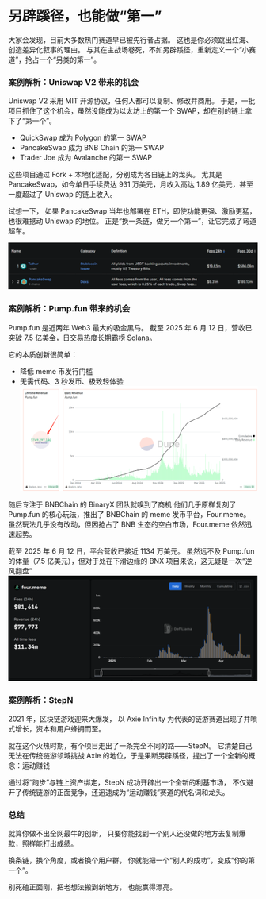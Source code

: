 
 # 另辟蹊径，也能做“第一”

大家会发现，目前大多数热门赛道早已被先行者占据。
这也是你必须跳出红海、创造差异化叙事的理由。
与其在主战场卷死，不如另辟蹊径，重新定义一个“小赛道”，抢占一个“另类的第一”。

### 案例解析：Uniswap V2 带来的机会

Uniswap V2 采用 MIT 开源协议，任何人都可以复制、修改并商用。
于是，一批项目抓住了这个机会，虽然没能成为以太坊上的第一个 SWAP，却在别的链上拿下了“第一个”。

+ QuickSwap 成为 Polygon 的第一 SWAP
+ PancakeSwap 成为 BNB Chain 的第一 SWAP
+ Trader Joe 成为 Avalanche 的第一 SWAP

这些项目通过 Fork + 本地化适配，分别成为各自链上的龙头。
尤其是 PancakeSwap，如今单日手续费达 931 万美元，月收入高达 1.89 亿美元，甚至一度超过了 Uniswap 的链上收入。

试想一下，
如果 PancakeSwap 当年也部署在 ETH，即使功能更强、激励更猛，也很难撼动 Uniswap 的地位。
正是“换一条链，做另一个第一”，让它完成了弯道超车。

![](../img/img03.png)

### 案例解析：Pump.fun 带来的机会

Pump.fun 是近两年 Web3 最大的吸金黑马。
截至 2025 年 6 月 12 日，营收已突破 7.5 亿美金，日交易热度长期霸榜 Solana。

它的本质创新很简单：
+ 降低 meme 币发行门槛
+ 无需代码、3 秒发币、极致轻体验
![](../img/img04.png)

随后专注于 BNBChain 的 BinaryX 团队就嗅到了商机
他们几乎原样复刻了 Pump.fun 的核心玩法，推出了 BNBChain 的 meme 发币平台，Four.meme。
虽然玩法几乎没有改动，但因抢占了 BNB 生态的空白市场，Four.meme 依然迅速起势。

截至 2025 年 6 月 12 日，平台营收已接近 1134 万美元。
虽然远不及 Pump.fun 的体量（7.5 亿美元），但对于处在下滑边缘的 BNX 项目来说，这无疑是一次“逆风翻盘”
![](../img/img05.png)

### 案例解析：StepN

2021 年，区块链游戏迎来大爆发，
以 Axie Infinity 为代表的链游赛道出现了井喷式增长，资本和用户蜂拥而至。

就在这个火热时期，有个项目走出了一条完全不同的路——StepN。
它清楚自己无法在传统链游领域挑战 Axie 的地位，于是果断另辟蹊径，提出了一个全新的概念：运动赚钱

通过将“跑步”与链上资产绑定，StepN 成功开辟出一个全新的利基市场，
不仅避开了传统链游的正面竞争，还迅速成为“运动赚钱”赛道的代名词和龙头。

### 总结

就算你做不出全网最牛的创新，
只要你能找到一个别人还没做的地方去复制爆款，照样能打出成绩。

换条链，换个角度，或者换个用户群，
你就能把一个“别人的成功”，变成“你的第一个”。

别死磕正面刚，把老想法搬到新地方，
也能赢得漂亮。
